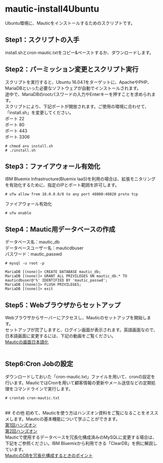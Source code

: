 # mautic-install4Ubuntu
Ubuntu環境に、Mauticをインストールするためのスクリプトです。

## Step1：スクリプトの入手 
install.shとcron-mautic.txtをコピー&ペーストするか、ダウンロードします。<br>

## Step2：パーミッション変更とスクリプト実行
スクリプトを実行すると、Ubuntu 16.04.1をターゲットに、ApacheやPHP、MariaDBといった必要なソフトウェアが自動でインストールされます。<br>
途中で、MariaDBのrootパスワードの入力やEnterキーを押すことを求められます。<br>
スクリプトにより、下記ポートが開放されます。ご使用の環境に合わせて、「install.sh」を変更してください。<br>
ポート 22 <br>
ポート 80 <br>
ポート 443 <br>
ポート 3306 <br>
```
# chmod a+x install.sh
# ./install.sh
```
## Step3：ファイアウォール有効化
IBM Bluemix Infrastructure(Bluemix IaaS)を利用の場合は、拡張モニタリングを有効化するために、指定のIPとポート範囲を許可します。<br>
```
# ufw allow from 10.0.0.0/8 to any port 48000:48020 proto tcp
```
ファイアウォール有効化 <br>
```
# ufw enable
```
## Step4：Mautic用データベースの作成
データベース名：mautic_db <br>
データベースユーザー名：mauticdbuser <br>
パスワード：mautic_passwd <br>
```
# mysql -u root -p

MariaDB [(none)]> CREATE DATABASE mautic_db;
MariaDB [(none)]> GRANT ALL PRIVILEGES ON mautic_db.* TO mauticdbuser@'%' IDENTIFIED BY 'mautic_passwd';
MariaDB [(none)]> FLUSH PRIVILEGES;
MariaDB [(none)]> exit
```
## Step5：Webブラウザからセットアップ
Webブラウザからサーバーにアクセスし、Mauticのセットアップを開始します。 <br>
セットアップが完了しますと、ログイン画面が表示されます。英語画面なので、日本語画面に変更するには、下記の動画をご覧ください。<br>
<a href="https://youtu.be/xw-YEvDBkss" target="_blank">Mauticの画面日本語化</a>　<br>
<br>
## Step6:Cron Jobの設定
ダウンロードしておいた「cron-mautic.txt」ファイルを用いて、cronの設定を行います。MauticではCronを用いて顧客情報の更新やメール送信などの定期処理をコマンドラインで実行します。
```
# crontab cron-mautic.txt
```
<br>
## その他
初めて、Mauticを使う方はハンズオン資料をご覧になることをオススメします。Mauticの基本機能について学ぶことができます。<br>
<a href="http://www.slideshare.net/kolinz/mautic-68500817" target="_blank">第1回ハンズオン</a>　<br>
<a href="http://www.slideshare.net/kolinz/mautic-70041536" target="_blank">第2回ハンズオン</a>　<br>
Mauticで使用するデータベースを冗長化構成済みのMySQLに変更する場合は、下記をご参照ください。IBM Bluemixから利用できる「ClearDB」を例に解説しています。<br>
<a href="https://kolinz.blogspot.jp/2016/12/mauticdb.html" target="_blank">MauticのDBを冗長化構成するときのポイント</a>　<br>

